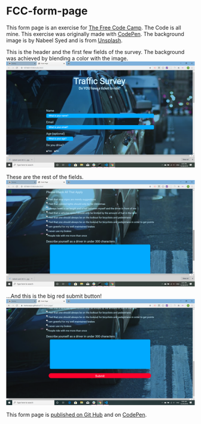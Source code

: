 # FCC-form-page

This form page is an exercise for [The Free Code Camp](https://www.freecodecamp.org/). The Code is all mine. This exercise was originally made with [CodePen](https://codepen.io/martucazpo/pen/wvBeyzz). The background image is by Nabeel Syed and is from [Unsplash](https://unsplash.com/s/photos/car).

This is the header and the first few fields of the survey. The background was achieved by blending a color with the image.
![top of page](images/1top-form.png)

These are the rest of the fields.
![bottom of page](images/2bottom-form.png)

...And this is the big red submit button!
![submit button](images/3submit-btn.png)

This form page is [published on Git Hub](https://martucazpo.github.io/FCC-form-page/) and on [CodePen](https://codepen.io/martucazpo/pen/wvBeyzz).